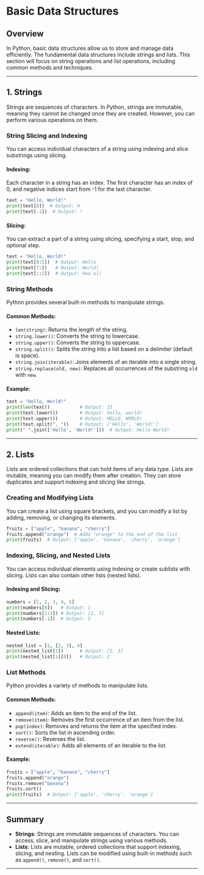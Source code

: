 # Basic Data Structures

## Overview

In Python, basic data structures allow us to store and manage data efficiently. The fundamental data structures include strings and lists. This section will focus on string operations and list operations, including common methods and techniques.

---

## 1. Strings

Strings are sequences of characters. In Python, strings are immutable, meaning they cannot be changed once they are created. However, you can perform various operations on them.

### String Slicing and Indexing

You can access individual characters of a string using indexing and slice substrings using slicing.

#### Indexing:
Each character in a string has an index. The first character has an index of 0, and negative indices start from -1 for the last character.

```python
text = "Hello, World!"
print(text[0])  # Output: H
print(text[-1])  # Output: !
```

#### Slicing:
You can extract a part of a string using slicing, specifying a start, stop, and optional step.

```python
text = "Hello, World!"
print(text[0:5])  # Output: Hello
print(text[7:])   # Output: World!
print(text[::2])  # Output: Hoo ol!
```

### String Methods

Python provides several built-in methods to manipulate strings.

#### Common Methods:
- `len(string)`: Returns the length of the string.
- `string.lower()`: Converts the string to lowercase.
- `string.upper()`: Converts the string to uppercase.
- `string.split()`: Splits the string into a list based on a delimiter (default is space).
- `string.join(iterable)`: Joins elements of an iterable into a single string.
- `string.replace(old, new)`: Replaces all occurrences of the substring `old` with `new`.

#### Example:
```python
text = "Hello, World!"
print(len(text))           # Output: 13
print(text.lower())        # Output: hello, world!
print(text.upper())        # Output: HELLO, WORLD!
print(text.split(", "))    # Output: ['Hello', 'World!']
print(" ".join(['Hello', 'World!']))  # Output: Hello World!
```

---

## 2. Lists

Lists are ordered collections that can hold items of any data type. Lists are mutable, meaning you can modify them after creation. They can store duplicates and support indexing and slicing like strings.

### Creating and Modifying Lists

You can create a list using square brackets, and you can modify a list by adding, removing, or changing its elements.

```python
fruits = ["apple", "banana", "cherry"]
fruits.append("orange")  # Adds "orange" to the end of the list
print(fruits)  # Output: ['apple', 'banana', 'cherry', 'orange']
```

### Indexing, Slicing, and Nested Lists

You can access individual elements using indexing or create sublists with slicing. Lists can also contain other lists (nested lists).

#### Indexing and Slicing:
```python
numbers = [1, 2, 3, 4, 5]
print(numbers[0])   # Output: 1
print(numbers[1:3]) # Output: [2, 3]
print(numbers[-1])  # Output: 5
```

#### Nested Lists:
```python
nested_list = [1, [2, 3], 4]
print(nested_list[1])      # Output: [2, 3]
print(nested_list[1][0])   # Output: 2
```

### List Methods

Python provides a variety of methods to manipulate lists.

#### Common Methods:
- `append(item)`: Adds an item to the end of the list.
- `remove(item)`: Removes the first occurrence of an item from the list.
- `pop(index)`: Removes and returns the item at the specified index.
- `sort()`: Sorts the list in ascending order.
- `reverse()`: Reverses the list.
- `extend(iterable)`: Adds all elements of an iterable to the list.

#### Example:
```python
fruits = ["apple", "banana", "cherry"]
fruits.append("orange")
fruits.remove("banana")
fruits.sort()
print(fruits)  # Output: ['apple', 'cherry', 'orange']
```

---

## Summary

- **Strings**: Strings are immutable sequences of characters. You can access, slice, and manipulate strings using various methods.  
- **Lists**: Lists are mutable, ordered collections that support indexing, slicing, and nesting. Lists can be modified using built-in methods such as `append()`, `remove()`, and `sort()`.

---
